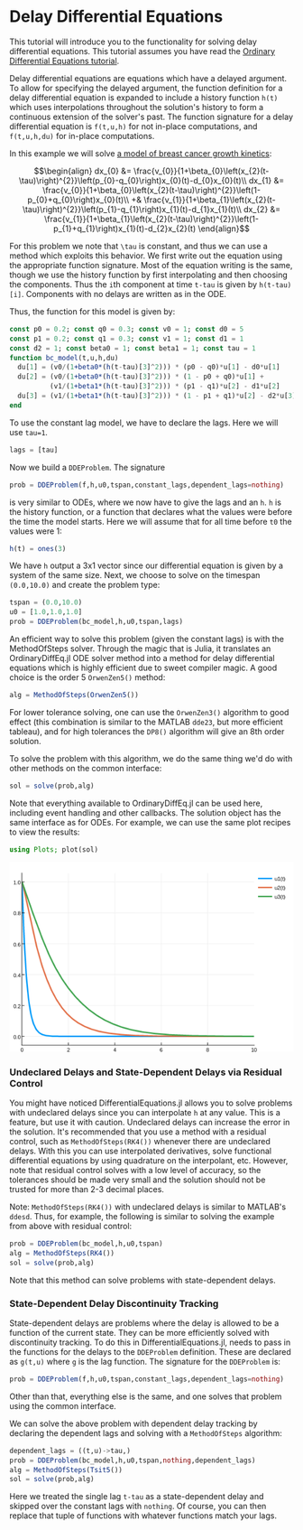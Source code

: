 # Delay Differential Equations

This tutorial will introduce you to the functionality for solving delay differential
equations. This tutorial assumes you have read the [Ordinary Differential Equations tutorial](ode_example.html).

Delay differential equations are equations which have a delayed argument. To allow
for specifying the delayed argument, the function definition for a delay differential
equation is expanded to include a history function `h(t)` which uses interpolations
throughout the solution's history to form a continuous extension of the solver's
past. The function signature for a delay differential equation is `f(t,u,h)` for
not in-place computations, and `f(t,u,h,du)` for in-place computations.

In this example we will solve [a model of breast cancer growth kinetics](http://www.nature.com/articles/srep02473):

```math
\begin{align}
dx_{0} &= \frac{v_{0}}{1+\beta_{0}\left(x_{2}(t-\tau)\right)^{2}}\left(p_{0}-q_{0}\right)x_{0}(t)-d_{0}x_{0}(t)\\
dx_{1} &= \frac{v_{0}}{1+\beta_{0}\left(x_{2}(t-\tau)\right)^{2}}\left(1-p_{0}+q_{0}\right)x_{0}(t)\\
       +& \frac{v_{1}}{1+\beta_{1}\left(x_{2}(t-\tau)\right)^{2}}\left(p_{1}-q_{1}\right)x_{1}(t)-d_{1}x_{1}(t)\\
dx_{2} &= \frac{v_{1}}{1+\beta_{1}\left(x_{2}(t-\tau)\right)^{2}}\left(1-p_{1}+q_{1}\right)x_{1}(t)-d_{2}x_{2}(t)
\end{align}
```

For this problem we note that ``\tau`` is constant, and thus we can use a method
which exploits this behavior. We first write out the equation using the appropriate
function signature. Most of the equation writing is the same, though we use the
history function by first interpolating and then choosing the components. Thus
the `i`th component at time `t-tau` is given by `h(t-tau)[i]`. Components with
no delays are written as in the ODE.

Thus, the function for this model is given by:

```julia
const p0 = 0.2; const q0 = 0.3; const v0 = 1; const d0 = 5
const p1 = 0.2; const q1 = 0.3; const v1 = 1; const d1 = 1
const d2 = 1; const beta0 = 1; const beta1 = 1; const tau = 1
function bc_model(t,u,h,du)
  du[1] = (v0/(1+beta0*(h(t-tau)[3]^2))) * (p0 - q0)*u[1] - d0*u[1]
  du[2] = (v0/(1+beta0*(h(t-tau)[3]^2))) * (1 - p0 + q0)*u[1] +
          (v1/(1+beta1*(h(t-tau)[3]^2))) * (p1 - q1)*u[2] - d1*u[2]
  du[3] = (v1/(1+beta1*(h(t-tau)[3]^2))) * (1 - p1 + q1)*u[2] - d2*u[3]
end
```

To use the constant lag model, we have to declare the lags. Here we will use `tau=1`.

```julia
lags = [tau]
```

Now we build a `DDEProblem`. The signature

```julia
prob = DDEProblem(f,h,u0,tspan,constant_lags,dependent_lags=nothing)
```

is very similar to ODEs, where we now have to give the lags and an `h`. `h` is
the history function, or a function that declares what the values were before
the time the model starts. Here we will assume that for all time before `t0` the
values were 1:

```julia
h(t) = ones(3)
```

We have `h` output a 3x1 vector since our differential equation is given by
a system of the same size. Next, we choose to solve on the timespan `(0.0,10.0)`
and create the problem type:


```julia
tspan = (0.0,10.0)
u0 = [1.0,1.0,1.0]
prob = DDEProblem(bc_model,h,u0,tspan,lags)
```

An efficient way to solve this problem (given the constant lags) is with the
MethodOfSteps solver. Through the magic that is Julia, it translates an OrdinaryDiffEq.jl
ODE solver method into a method for delay differential equations which is highly
efficient due to sweet compiler magic. A good choice is the order 5 `OrwenZen5()`
method:

```julia
alg = MethodOfSteps(OrwenZen5())
```

For lower tolerance solving, one can use the `OrwenZen3()` algorithm to good
effect (this combination is similar to the MATLAB `dde23`, but more efficient
tableau), and for high tolerances the `DP8()` algorithm will give an 8th order
solution.

To solve the problem with this algorithm, we do the same thing we'd do with other
methods on the common interface:

```julia
sol = solve(prob,alg)
```

Note that everything available to OrdinaryDiffEq.jl can be used here, including
event handling and other callbacks. The solution object has the same interface
as for ODEs. For example, we can use the same plot recipes to view the results:

```julia
using Plots; plot(sol)
```

![DDE Example Plot](../assets/dde_example_plot.png)

### Undeclared Delays and State-Dependent Delays via Residual Control

You might have noticed DifferentialEquations.jl allows you to solve problems
with undeclared delays since you can interpolate `h` at any value. This is
a feature, but use it with caution. Undeclared delays can increase the error
in the solution. It's recommended that you use a method with a residual control,
such as `MethodOfSteps(RK4())` whenever there are undeclared delays. With this
you can use interpolated derivatives, solve functional differential equations
by using quadrature on the interpolant, etc. However, note that residual control
solves with a low level of accuracy, so the tolerances should be made very small
and the solution should not be trusted for more than 2-3 decimal places.

Note: `MethodOfSteps(RK4())` with undeclared delays is similar to MATLAB's
`ddesd`. Thus, for example, the following is similar to solving the example
from above with residual control:

```julia
prob = DDEProblem(bc_model,h,u0,tspan)
alg = MethodOfSteps(RK4())
sol = solve(prob,alg)
```

Note that this method can solve problems with state-dependent delays.

### State-Dependent Delay Discontinuity Tracking

State-dependent delays are problems where the delay is allowed to be a function
of the current state. They can be more efficiently solved with discontinuity
tracking. To do this in DifferentialEquations.jl, needs to pass in the functions
for the delays to the `DDEProblem` definition. These are declared as `g(t,u)`
where `g` is the lag function. The signature for the `DDEProblem` is:

```julia
prob = DDEProblem(f,h,u0,tspan,constant_lags,dependent_lags=nothing)
```

Other than that, everything else is the same, and one solves that problem using
the common interface.

We can solve the above problem with dependent delay tracking by declaring the
dependent lags and solving with a `MethodOfSteps` algorithm:

```julia
dependent_lags = ((t,u)->tau,)
prob = DDEProblem(bc_model,h,u0,tspan,nothing,dependent_lags)
alg = MethodOfSteps(Tsit5())
sol = solve(prob,alg)
```

Here we treated the single lag `t-tau` as a state-dependent delay and skipped
over the constant lags with `nothing`. Of course, you can then replace that tuple
of functions with whatever functions match your lags.
